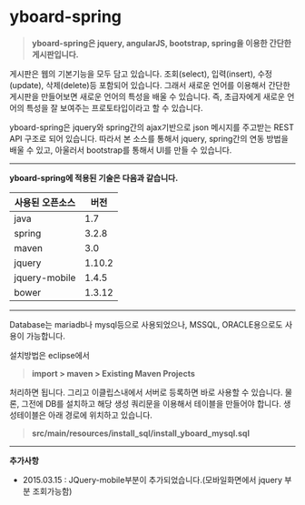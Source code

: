 yboard-spring
============
>**yboard-spring은 jquery, angularJS, bootstrap, spring을 이용한 간단한 게시판입니다.**

게시판은 웹의 기본기능을 모두 담고 있습니다.
조회(select), 입력(insert), 수정(update), 삭제(delete)등 포함되어 있습니다.
그래서 새로운 언어를 이용해서 간단한 게시판을 만들어보면 새로운 언어의 특성을 배울 수 있습니다.
즉, 초급자에게 새로운 언어의 특성을 잘 보여주는 프로토타입이라고 할 수 있습니다.

yboard-spring은 jquery와 spring간의 ajax기반으로 json 메시지를 주고받는 
REST API 구조로 되어 있습니다.
따라서 본 소스를 통해서 jquery, spring간의 연동 방법을 배울 수 있고, 
아울러서 bootstrap를 통해서 UI를 만들 수 있습니다.

-------------
**yboard-spring에 적용된 기술은 다음과 같습니다.**



사용된 오픈소스|버전
------------|---
java|1.7
spring|3.2.8
maven|3.0
jquery|1.10.2
jquery-mobile|1.4.5
bower|1.3.12


-----


Database는 mariadb나 mysql등으로 사용되었으나, MSSQL, ORACLE용으로도 사용이 가능합니다.

설치방법은 eclipse에서
>**import > maven > Existing Maven Projects**

처리하면 됩니다.
그리고 이클립스내에서 서버로 등록하면 바로 사용할 수 있습니다.
물론, 그전에 DB를 설치하고 해당 생성 쿼리문을 이용해서 테이블을 만들어야 합니다.
생성테이블은  아래 경로에 위치하고 있습니다.

>**src/main/resources/install_sql/install_yboard_mysql.sql** 


------
**추가사항**

- 2015.03.15 : JQuery-mobile부분이 추가되었습니다.(모바일화면에서 jquery 부분 조회가능함)


